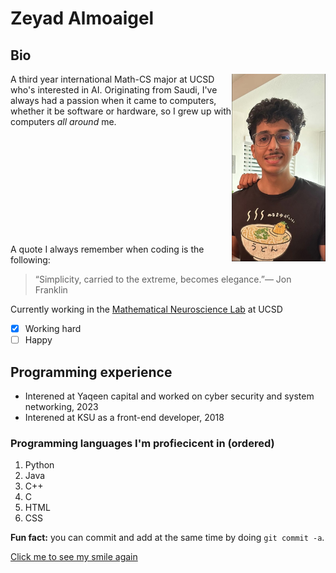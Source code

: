 # Zeyad Almoaigel 

## Bio

<img src="IMG_2930.jpeg" alt="My nice smile" width="150" align="right">

A third year international Math-CS major at UCSD who's interested in AI. Originating from Saudi, I've always had a passion when it came to computers, whether it be software or hardware, so I grew up with computers *all around* me\. 
\
\
\
\
\
\
\
\
\
\
\
\
A quote I always remember when coding is the following\:


> “Simplicity, carried to the extreme, becomes elegance.”— Jon Franklin

Currently working in the [Mathematical Neuroscience Lab](http://www.silva.ucsd.edu/) at UCSD

- [X] Working hard
- [ ] Happy

## Programming experience

- Interened at Yaqeen capital and worked on cyber security and system networking, 2023
- Interened at KSU as a front-end developer, 2018

### Programming languages I'm profiecicent in (ordered)

1. Python
2. Java
3. C++
4. C
5. HTML
6. CSS

**Fun fact:** you can commit and add at the same time by doing ```git commit -a```\.

[Click me to see my smile again](IMG_2930.jpeg)